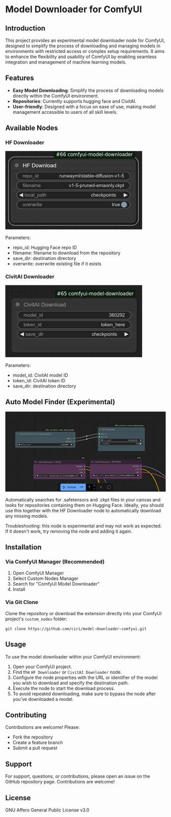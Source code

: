 # Model Downloader for ComfyUI

<div align="center">
    <picture>
        <source media="(prefers-color-scheme: light)" srcset="https://github.com/ciri/comfyui-model-downloader/blob/main/assets/logo.svg?raw=true">
    </picture>
</div>


## Introduction
This project provides an experimental model downloader node for ComfyUI, designed to simplify the process of downloading and managing models in environments with restricted access or complex setup requirements. It aims to enhance the flexibility and usability of ComfyUI by enabling seamless integration and management of machine learning models.

## Features
- **Easy Model Downloading**: Simplify the process of downloading models directly within the ComfyUI environment.
- **Repositories**: Currently supports hugging face and CivitAI.
- **User-friendly**: Designed with a focus on ease of use, making model management accessible to users of all skill levels.

## Available Nodes

### HF Downloader
![HF|250](assets/hf-downloader.png?raw=true)

Parameters:

* repo_id: Hugging Face repo ID
* filename: filename to download from the repository
* save_dir: destination directory
* overwrite: overwrite existing file if it exists

### CivitAI Downloader
![CivitAI|250](assets/civitai-downloader.png?raw=true)

Parameters:
* model_id: CivitAI model ID
* token_id: CivitAI token ID
* save_dir: destination directory

## Auto Model Finder (Experimental)

![Auto](assets/auto-demo.gif?raw=true)

Automatically searches for .safetensors and .ckpt files in your canvas and looks for repositories containing them on Hugging Face. Ideally, you should use this together with the HF Downloader node to automatically download any missing models.

Troubleshooting: this node is experimental and may not work as expected. If it doesn't work, try removing the node and adding it again.

## Installation

### Via ComfyUI Manager (Recommended)
1. Open ComfyUI Manager
2. Select Custom Nodes Manager
3. Search for "ComfyUI Model Downloader"
4. Install

### Via Git Clone

Clone the repository or download the extension directly into your ComfyUI project's `custom_nodes` folder:

```
git clone https://github.com/ciri/model-downloader-comfyui.git
```

## Usage
To use the model downloader within your ComfyUI environment:
1. Open your ComfyUI project.
2. Find the `HF Downloader` or `CivitAI Downloader` node.
3. Configure the node properties with the URL or identifier of the model you wish to download and specify the destination path.
4. Execute the node to start the download process.
5. To avoid repeated downloading, make sure to bypass the node after you've downloaded a model.

## Contributing
Contributions are welcome! Please:

* Fork the repository
* Create a feature branch
* Submit a pull request

## Support
For support, questions, or contributions, please open an issue on the GitHub repository page. Contributions are welcome!

## License

GNU Affero General Public License v3.0